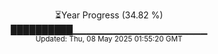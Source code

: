 <p align="center">
⏳Year Progress (34.82 %) <br>
██████████▁▁▁▁▁▁▁▁▁▁▁▁▁▁▁▁▁▁▁▁ <br>
<sub>Updated: Thu, 08 May 2025 01:55:20 GMT</sub>
</p>

